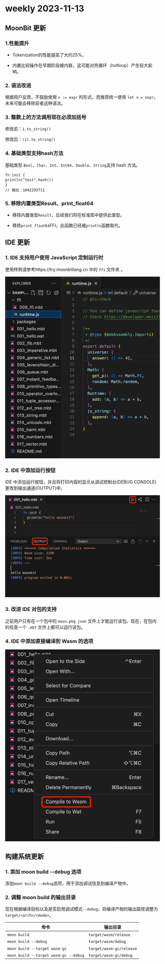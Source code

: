# weekly 2023-11-13

<!--truncate-->

## MoonBit 更新

### 1.性能提升

- Tokenization的性能提高了大约25%。

- 内置比较操作在早期阶段被内联，这可能对热循环（hotloop）产生较大影响。

### 2. 语法改进

根据用户反馈，不鼓励使用 `x := expr` 的形式，而推荐统一使用 `let x = expr`。未来可能会移除前者这种语法。

### 3. 整数上的方法调用现在必须加括号

修改前：`1.to_string()`

修改后：`(1).to_string()`

### 4. 基础类型支持hash方法

基础类型 `Bool`、`Char`、`Int`、`Int64`、`Double`、`String`支持 hash 方法。

```
fn init {
println("test".hash())
}
// 输出：1042293711
```

### 5. 移除内置类型Result、print_float64

- 移除内置类型`Result`，后续我们将在标准库中提供此类型。

- 移除`print_float64`FFI，此函数已经被`println`函数取代。

## IDE 更新

### 1. IDE 支持用户使用 JavaScript 定制运行时

使用样例请参考https://try.moonbitlang.cn 中的 `ffi` 文件夹 。

![runtime|427x500](./runtime.png)

### 2. IDE 中添加运行按钮

IDE 中添加运行按钮，并且将打印内容的显示从调试控制台(DEBUG CONSOLE)更改到输出通道(OUTPUT)中。

![运行按钮|690x453](./output.png)

### 3. 改进 IDE 对包的支持

之前用户只有在一个包中的 `moon.pkg.json` 文件上才能运行该包。现在，在包内的任意一个 `.mbt` 文件上都可以运行该包。

### 4. IDE 中添加直接编译到 Wasm 的选项

![wasm|404x500](./compile-to-wasm.png)

## 构建系统更新

### 1. 添加 moon build --debug 选项

添加`moon build --debug`选项，用于添加调试信息到编译产物中。

### 2. 调整 moon build 的输出目录

现在根据编译目标以及是否启用调试模式`--debug`，将编译产物的输出路径调整为`target/<arch>/<mode>`。

| 命令                                  | 输出目录                 |
| ------------------------------------- | ------------------------ |
| `moon build`                          | `target/wasm/release`    |
| `moon build --debug`                  | `target/wasm/debug`      |
| `moon build --target wasm-gc`         | `target/wasm-gc/release` |
| `moon build --target wasm-gc --debug` | `target/wasm-gc/debug`   |
